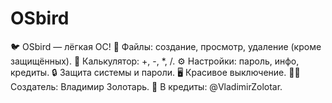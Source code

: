 # OSbird
🐦 OSbird — лёгкая ОС! 📁 Файлы: создание, просмотр, удаление (кроме защищённых). 🧮 Калькулятор: +, -, *, /. ⚙️ Настройки: пароль, инфо, кредиты. 🔒 Защита системы и пароли. 🖥️ Красивое выключение. 👨‍💻 Создатель: Владимир Золотарь. 💬 В кредиты: @VladimirZolotar.
